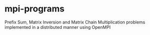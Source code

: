# mpi-programs
Prefix Sum, Matrix Inversion and Matrix Chain Multiplication problems implemented in a distributed manner using OpenMPI
